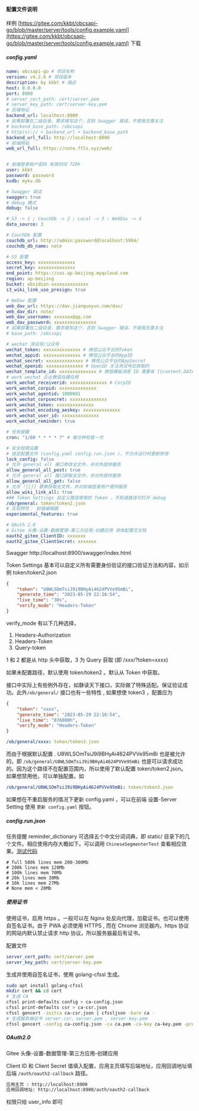 
#### 配置文件说明

样例 [https://gitee.com/kkbt/obcsapi-go/blob/master/server/tools/config.example.yaml](https://gitee.com/kkbt/obcsapi-go/blob/master/server/tools/config.example.yaml) 下载

##### config.yaml

```yaml
name: obcsapi-go # 项目名称
version: v4.2.6 # 项目版本
description: by kkbt # 描述
host: 0.0.0.0 
port: 8900
# server_cert_path: cert/server.pem
# server_key_path: cert/server-key.pem
# 后端地址 
backend_url: localhost:8900
# 如果部署在二级目录，需求填写这个，否则 Swagger 错误，不使用无需关注
# backend_base_path: /obcsapi
# http(s):// + backend_url + backend_base_path
backend_url_full: http://localhost:8900
# 前端网站
web_url_full: https://note.ftls.xyz/web/


# 前端登录账户密码 有效时间 720h
user: kkbt 
password: password
kvdb: mykv.db

# Swagger 调试
swagger: true
# debug 模式
debug: false

# S3 -> 1 ; CouchDb -> 2 ; Local -> 3 ; WebDav -> 4
data_source: 3

# CouchDb 配置
couchdb_url: http://admin:password@localhost:5984/
couchdb_db_name: note

# S3 配置
access_key: xxxxxxxxxxxxxx
secret_key: xxxxxxxxxxxxxx
end_point: https://cos.ap-beijing.myqcloud.com
region: ap-beijing
bucket: obsidion-xxxxxxxxxxxxxx
s3_wiki_link_use_presign: true

# WeDav 配置
web_dav_url: https://dav.jianguoyun.com/dav/
web_dav_dir: note/
web_dav_username: xxxxxxx@qq.com
web_dav_password: xxxxxxxxxxxxxxxx
# 如果部署在二级目录，需求填写这个，否则 Swagger 错误，不使用无需关注
# base_path: /obcsapi

# wechat 测试号/公众号
wechat_token: xxxxxxxxxxxxxx # 微信公众平台的Token
wechat_appid: xxxxxxxxxxxxxx # 微信公众平台的AppID
wechat_secret: xxxxxxxxxxxxxx # 微信公众平台的AppSecret
wechat_openid: xxxxxxxxxxxxxx # OpenID 关注测试号后获取的
wechat_template_id: xxxxxxxxxxxxxx # 微信模板消息 ID 需要有 {{content.DATA}}
# work wechat 企业微信自建应用
work_wechat_receiverid: xxxxxxxxxxxxxx # CorpID
work_wechat_corpid: xxxxxxxxxxxxxx
work_wechat_agentid: 1000001
work_wechat_corpsecret: xxxxxxxxxxxxxx
work_wechat_token: xxxxxxxxxxxxxx
work_wechat_encoding_aeskey: xxxxxxxxxxxxxx
work_wechat_user_id: xxxxxxxxxxxxxx
work_wechat_reminder: true

# 任务提醒
cron: "1/60 * * * * ?" # 每分钟检查一次 

# 安全权限设置 
# 锁定配置文件 (config.yaml config.run.json )，不允许运行时更新修改
lock_config: false
# 允许 general all 接口修改全文件，并对外提供服务
allow_general_all_post: true
# 允许 general all 接口获取全文件，并对外提供服务
allow_general_all_get: false
# 允许 ![[]] 替换获取全文件，并对前端登录用户提供服务
allow_wiki_link_all: true
### Token Settings 自定义路径使用的 Token ，不知道路径可打开 debug 
/ob/general: token/token2.json
# 实验特性： 前端编辑器
experimental_features: true

# OAuth 2.0
# Gitee 头像-设置-数据管理-第三方应用-创建应用 具体配置见文档
oauth2_gitee_ClientID: xxxxxxx
oauth2_gitee_ClientSecret: xxxxxxx
```

Swagger http://localhost:8900/swagger/index.html

Token Settings 基本可以自定义所有需要身份验证的接口验证方法和内容，如示例 token/token2.json

```json
{
    "token": "U8WLSOmTsiJ9i9BHyAi4624PVVe95mBi",
    "generate_time": "2023-05-29 22:16:54",
    "live_time": "30s",
    "verify_mode": "Headers-Token"
}
```

verify_mode 有以下几种选择，

1. Headers-Authorization 
2. Headers-Token
3. Query-token

1 和 2 都是从 http 头中获取，3 为 Query 获取 (即 /xxx/?token=xxxx)

如果未配置路径，默认使用 token/token2 。默认从 Token 中获取。

接口中实际上有些例外存在，如静读天下接口，实际做了特殊适配。保证验证成功。此外`/ob/general/` 接口也有一些特性 , 如果想使 token3  ，配置应为

```json
{
    "token": "xxxx",
    "generate_time": "2023-05-29 22:16:54",
    "live_time": "876000h",
    "verify_mode": "Headers-Token"
}
```

```yaml
/ob/general/xxxx: token/token3.json
```

而由于根据默认配置 . U8WLSOmTsiJ9i9BHyAi4624PVVe95mBi 也是被允许的，即 `/ob/general/U8WLSOmTsiJ9i9BHyAi4624PVVe95mBi` 也是可以请求成功的。因为这个路径不在配置范围内，所以使用了默认配置 token/token2.json。 如果想禁用他，可以单独配置。如 

```yaml
/ob/general/U8WLSOmTsiJ9i9BHyAi4624PVVe95mBi: token/token3.json
```

如果想在不重启服务的情况下更新 config.yaml ，可以在前端 设置-Server Setting 使用 `更新 config.yaml` 按钮。

##### config.run.json

任务提醒 reminder_dictionary 可选择五个中文分词词典，即 static/ 目录下的几个文件。相应使用内存大概如下。可以调用 `ChineseSegmenterTest` 查看相应效果。[测试代码](segmenter.md)

```
# full 580k lines mem 200-300Mb
# 200k lines mem 120Mb
# 100k lines mem 70Mb
# 20k lines mem 30Mb
# 10k lines mem 27Mb
# None mem < 20Mb
```

##### 使用证书

使用证书，启用 https 。一般可以在 Nginx 处反向代理，加载证书。也可以使用自签名证书。由于 PWA 必须使用 HTTPS , 而在 Chrome 浏览器内，https 协议的网站内默认禁止请求 http 协议。所以服务器最后有证书。

配置文件

```yaml
server_cert_path: cert/server.pem
server_key_path: cert/server-key.pem
```

生成并使用自签名证书，使用 golang-cfssl 生成。

```bash
sudo apt install golang-cfssl 
mkdir cert && cd cert
# 生成 CA
cfssl print-defaults config > ca-config.json
cfssl print-defaults csr > ca-csr.json
cfssl gencert -initca ca-csr.json | cfssljson -bare ca -
# 生成服务端证书 server.csr，server.pem , server-key.pem
cfssl gencert -config ca-config.json -ca ca.pem -ca-key ca-key.pem -profile www ca-csr.json | cfssljson -bare server
```

##### OAuth2.0

Gitee 头像-设置-数据管理-第三方应用-创建应用 

Client ID 和 Client Secret 值填入配置，应用主页填写后端地址，应用回调地址填后端 `/auth/oauth2-callback` 路径。

```md
应用主页 : http://localhost:8900
应用回调地址: http://localhost:8900/auth/oauth2-callback
```

权限只给 user_info 即可